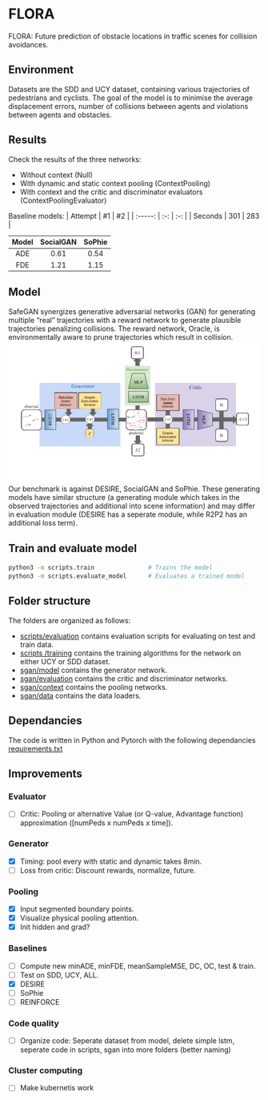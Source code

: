 # FLORA

FLORA: Future prediction of obstacle locations in traffic scenes for collision avoidances.

## Environment
Datasets are the SDD and UCY dataset, containing various trajectories of pedestrians and cyclists. The goal of the model is to minimise the average displacement errors, number of collisions between agents and violations between agents and obstacles. 

## Results
Check the results of the three networks:
- Without context (Null)
- With dynamic and static context pooling (ContextPooling)
- With context and the critic and discriminator evaluators (ContextPoolingEvaluator)

Baseline models:
| Attempt | #1  | #2  |
| :-----: | :-: | :-: |
| Seconds | 301 | 283 |

| Model | SocialGAN  | SoPhie  |
| :-----: | :-: | :-: |
| ADE |  0.61 | 0.54 |
| FDE |   1.21 | 1.15 |

## Model 
SafeGAN synergizes generative adversarial networks (GAN) for generating multiple “real” trajectories with a reward network to generate plausible trajectories penalizing collisions. The reward network, Oracle, is environmentally aware to prune trajectories which result in collision.
![safeGAN](architecture.png)
Our benchmark is against DESIRE, SocialGAN and SoPhie. These generating models have similar structure (a generating module which takes in the observed trajectories and additional into scene information) and may differ in evaluation module (DESIRE has a seperate module, while R2P2 has an additional loss term). 

## Train and evaluate model
```bash
python3 -m scripts.train               # Trains the model
python3 -m scripts.evaluate_model      # Evaluates a trained model
```

## Folder structure
The folders are organized as follows:
- [scripts/evaluation](scripts/evaluation) contains evaluation scripts for evaluating on test and train data.
- [scripts /training](scripts/training) contains the training algorithms for the network on either UCY or SDD dataset.
- [sgan/model](sgan/model) contains the generator network. 
- [sgan/evaluation](sgan/evaluation) contains the critic and discriminator networks. 
- [sgan/context](sgan/context) contains the pooling networks. 
- [sgan/data](sgan/data) contains the data loaders. 

## Dependancies
The code is written in Python and Pytorch with the following dependancies [requirements.txt](requirements.txt)


## Improvements
### Evaluator
- [ ] Critic: Pooling or alternative Value (or Q-value, Advantage function) approximation ([numPeds x numPeds x time]).

### Generator
- [X] Timing: pool every with static and dynamic takes 8min.
- [ ] Loss from critic: Discount rewards, normalize, future.

### Pooling
- [X] Input segmented boundary points.
- [X] Visualize physical pooling attention. 
- [X] Init hidden and grad?

### Baselines
- [ ] Compute new minADE, minFDE, meanSampleMSE, DC, OC, test & train. 
- [ ] Test on SDD, UCY, ALL.
- [X] DESIRE
- [ ] SoPhie
- [ ] REINFORCE

### Code quality
- [ ] Organize code: Seperate dataset from model, delete simple lstm, seperate code in scripts, sgan into more folders (better naming)

### Cluster computing
- [ ] Make kubernetis work
 
